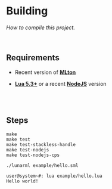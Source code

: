 
# Building

*How to compile this project.*

<br>

## Requirements

- Recent version of **[MLton]**

- **[Lua 5.3+]** or a recent **[NodeJS]** version

<br>
<br>

## Steps

```shell
make
make test
make test-stackless-handle
make test-nodejs
make test-nodejs-cps
```

```shell
./lunarml example/hello.sml
```

```console
user@system~#: lua example/hello.lua
Hello world!
```

<br>


<!----------------------------------------------------------------------------->

[Lua 5.3+]: http://www.lua.org/
[NodeJS]: https://nodejs.org/en/
[MLton]: http://mlton.org/
